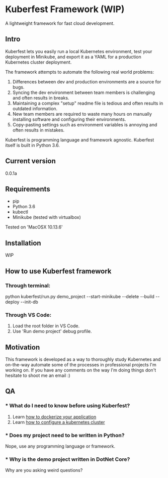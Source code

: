 # Kuberfest Framework (WIP)
A lightweight framework for fast cloud development.

## Intro

Kuberfest lets you easily run a local Kubernetes environment, test your deployment in Minikube, and export it as a YAML for a production Kubernetes cluster deployment.

The framework attempts to automate the following real world problems:
1. Differences between dev and production environments are a source for bugs.
2. Syncing the dev environment between team members is challenging and often results in breaks.
3. Maintaining a complex "setup" readme file is tedious and often results in outdated information.
4. New team members are required to waste many hours on manually installing software and configuring their environments.
5. Copy-pasting settings such as environment variables is annoying and often results in mistakes.

Kuberfest is programming language and framework agnostic. Kuberfest itself is built in Python 3.6.

## Current version
0.0.1a

## Requirements
* pip
* Python 3.6
* kubectl
* Minikube (tested with virtualbox)

Tested on 'MacOSX 10.13.6'

## Installation
WIP 

## How to use Kuberfest framework
### Through terminal:
python kuberfest/run.py demo_project --start-minikube --delete --build --deploy --init-db

### Through VS Code:
1. Load the root folder in VS Code.
2. Use 'Run demo project' debug profile.

## Motivation
This framework is developed as a way to thoroughly study Kubernetes and on-the-way automate some of the processes in professional projects I'm working on. If you have any comments on the way I'm doing things don't hesitate to shoot me an email :)

## QA
### * What do I need to know before using Kuberfest?
1. Learn [how to dockerize your application](https://docs.docker.com/engine/reference/builder/)
2. Learn [how to configure a kubernetes cluster](https://kubernetes.io/docs/concepts/configuration/)
 
### * Does my project need to be written in Python?
Nope, use any programming language or framework.

### * Why is the demo project written in DotNet Core?
Why are you asking weird questions?
